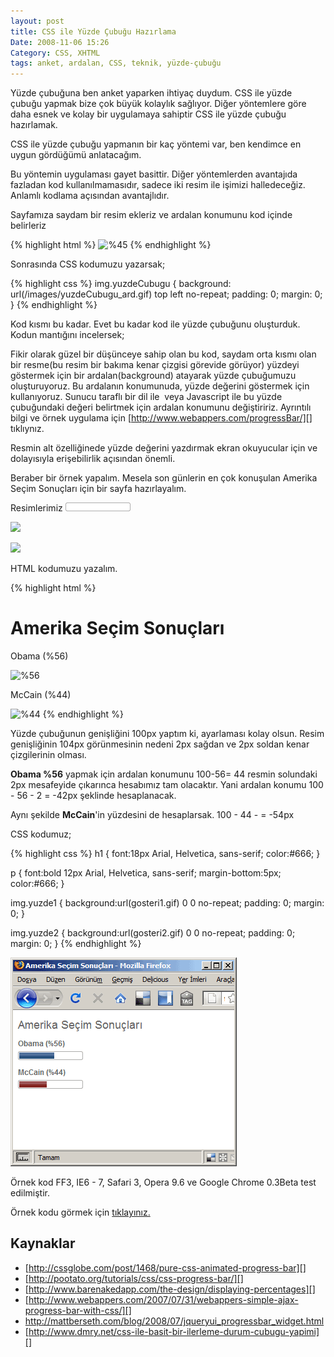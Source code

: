 ```yaml
---
layout: post
title: CSS ile Yüzde Çubuğu Hazırlama
Date: 2008-11-06 15:26
Category: CSS, XHTML
tags: anket, ardalan, CSS, teknik, yüzde-çubuğu
---
```


Yüzde çubuğuna ben anket yaparken ihtiyaç duydum. CSS ile yüzde çubuğu
yapmak bize çok büyük kolaylık sağlıyor. Diğer yöntemlere göre daha
esnek ve kolay bir uygulamaya sahiptir CSS ile yüzde çubuğu hazırlamak.

CSS ile yüzde çubuğu yapmanın bir kaç yöntemi var, ben kendimce en uygun
gördüğümü anlatacağım.

Bu yöntemin uygulaması gayet basittir. Diğer yöntemlerden avantajıda
fazladan kod kullanılmamasıdır, sadece iki resim ile işimizi
halledeceğiz. Anlamlı kodlama açısından avantajlıdır.

Sayfamıza saydam bir resim ekleriz ve ardalan konumunu kod içinde
belirleriz

{% highlight html %}
<img src="/images/yuzde_cubugu.png" alt="%45" class="yuzdeCubugu" style="background-position: -50px 0;" />
{% endhighlight %}

Sonrasında CSS kodumuzu yazarsak;

{% highlight css %}
img.yuzdeCubugu {
  background: url(/images/yuzdeCubugu_ard.gif) top left no-repeat;
  padding: 0;
  margin: 0;
}
{% endhighlight %}

Kod kısmı bu kadar. Evet bu kadar kod ile yüzde çubuğunu oluşturduk.
Kodun mantığını incelersek;

Fikir olarak güzel bir düşünceye sahip olan bu kod, saydam orta kısmı
olan bir resme(bu resim bir bakıma kenar çizgisi görevide görüyor)
yüzdeyi göstermek için bir ardalan(background) atayarak yüzde çubuğumuzu
oluşturuyoruz. Bu ardalanın konumunuda, yüzde değerini göstermek için
kullanıyoruz. Sunucu taraflı bir dil ile  veya Javascript ile bu yüzde
çubuğundaki değeri belirtmek için ardalan konumunu değiştiririz.
Ayrıntılı bilgi ve örnek uygulama için
[http://www.webappers.com/progressBar/][] tıklıynız.

Resmin alt özelliğinede yüzde değerini yazdırmak ekran okuyucular için
ve dolayısıyla erişebilirlik açısından önemli.

Beraber bir örnek yapalım. Mesela son günlerin en çok konuşulan Amerika
Seçim Sonuçları için bir sayfa hazırlayalım.

Resimlerimiz
![yüzde çubugu][]

![][100]

![][1]

HTML kodumuzu yazalım.

{% highlight html %}
<h1>Amerika Seçim Sonuçları</h1>
<p>Obama (%56)</p>
<img src="yuzde_cubugu.gif" width="104" height="14" alt="%56" class="yuzde1" style="background-position: -42px 0;" />
<p>McCain (%44)</p>
<img src="yuzde_cubugu.gif" width="104" height="14" alt="%44" class="yuzde2" style="background-position: -54px 0;" />
{% endhighlight %}

Yüzde çubuğunun genişliğini 100px yaptım ki, ayarlaması kolay olsun.
Resim genişliğinin 104px görünmesinin nedeni 2px sağdan ve 2px soldan
kenar çizgilerinin olması.

**Obama %56** yapmak için ardalan konumunu 100-56= 44 resmin solundaki
2px mesafeyide çıkarınca hesabımız tam olacaktır. Yani ardalan konumu
100 - 56 - 2 = -42px şeklinde hesaplanacak.

Aynı şekilde **McCain**'in yüzdesini de hesaplarsak. 100 - 44 - = -54px

CSS kodumuz;

{% highlight css %}
h1 {
  font:18px Arial, Helvetica, sans-serif;
  color:#666;
}

p {
  font:bold 12px Arial, Helvetica, sans-serif;
  margin-bottom:5px;
  color:#666;
}

img.yuzde1 {
  background:url(gosteri1.gif) 0 0 no-repeat;
  padding: 0;
  margin: 0;
}

img.yuzde2 {
  background:url(gosteri2.gif) 0 0 no-repeat;
  padding: 0;
  margin: 0;
}
{% endhighlight %}

![anket sonuç ekranı][]

Örnek kod FF3, IE6 - 7, Safari 3, Opera 9.6 ve Google Chrome 0.3Beta
test edilmiştir.

Örnek kodu görmek için [tıklayınız.][]

## Kaynaklar

-   [http://cssglobe.com/post/1468/pure-css-animated-progress-bar][]
-   [http://pootato.org/tutorials/css/css-progress-bar/][]
-   [http://www.barenakedapp.com/the-design/displaying-percentages][]
-   [http://www.webappers.com/2007/07/31/webappers-simple-ajax-progress-bar-with-css/][]
-   http://mattberseth.com/blog/2008/07/jqueryui_progressbar_widget.html
-   [http://www.dmry.net/css-ile-basit-bir-ilerleme-durum-cubugu-yapimi][]

  [%45]: /images/yuzde_cubugu.png
  [http://www.webappers.com/progressBar/]: http://www.webappers.com/progressBar/
    "yüzde çubuğu demo"
  [yüzde çubugu]: /images/yuzde_cubugu.gif
  [100]: /images/gosteri1.gif
  [1]: /images/gosteri2.gif
  [%56]: yuzde_cubugu.gif
  [anket sonuç ekranı]: /images/anket_sonuc_ekrani.gif
  [tıklayınız.]: /dokumanlar/yuzde_cubugu.html
  [http://cssglobe.com/post/1468/pure-css-animated-progress-bar]: http://cssglobe.com/post/1468/pure-css-animated-progress-bar
  [http://pootato.org/tutorials/css/css-progress-bar/]: http://pootato.org/tutorials/css/css-progress-bar/
  [http://www.barenakedapp.com/the-design/displaying-percentages]: http://www.barenakedapp.com/the-design/displaying-percentages
  [http://www.webappers.com/2007/07/31/webappers-simple-ajax-progress-bar-with-css/]: http://www.webappers.com/2007/07/31/webappers-simple-ajax-progress-bar-with-css/
  [http://www.dmry.net/css-ile-basit-bir-ilerleme-durum-cubugu-yapimi]: http://www.dmry.net/css-ile-basit-bir-ilerleme-durum-cubugu-yapimi
